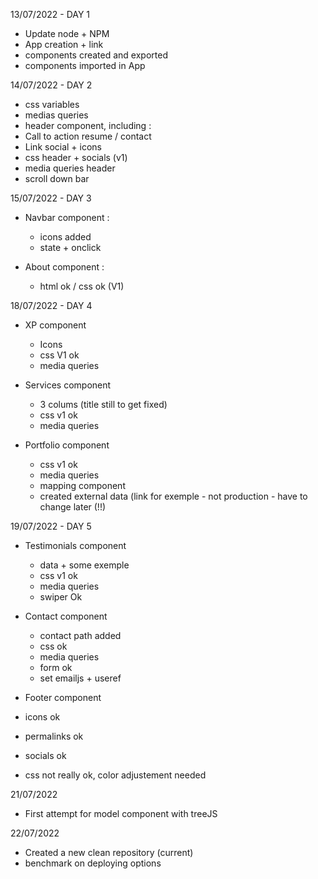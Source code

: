 13/07/2022 - DAY 1

- Update node + NPM
- App creation + link
- components created and exported
- components imported in App


14/07/2022 - DAY 2

- css variables
- medias queries
- header component, including :
- Call to action resume / contact
- Link social + icons
- css header + socials (v1)
- media queries header
- scroll down bar


15/07/2022 - DAY 3

- Navbar component : 
  - icons added
  - state + onclick
  
- About component : 
  - html ok / css ok (V1)
  
  
18/07/2022 - DAY 4

- XP component
  - Icons
  - css V1 ok
  - media queries
  
- Services component
  - 3 colums (title still to get fixed)
  - css v1 ok
  - media queries
  
- Portfolio component
  - css v1 ok
  - media queries
  - mapping component
  - created external data (link for exemple - not production - have to change later (!!)
  
  
19/07/2022 - DAY 5

- Testimonials component
  - data + some exemple
  - css v1 ok
  - media queries
  - swiper Ok

- Contact component 
  - contact path added
  - css ok
  - media queries
  - form ok
  - set emailjs + useref
  
- Footer component
- icons ok
- permalinks ok
- socials ok
- css not really ok, color adjustement needed

21/07/2022

- First attempt for model component with treeJS

22/07/2022

- Created a new clean repository (current)
- benchmark on deploying options
